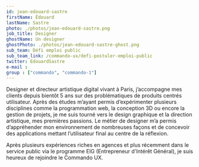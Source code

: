 ```yaml
---
id: jean-edouard-sastre
firstName: Édouard
lastName: Sastre
photo: ./photos/jean-edouard-sastre.png
job_title: Designer
ghostName: Un designer
ghostPhoto: ./photos/jean-edouard-sastre-ghost.png
sub_team: Défi emploi public
sub_team_link: /commando-ux/defi-postuler-emploi-public
twitter: EdouardSastre
e-mail :
group : ["commando", "commando-1"]
---
```


Designer et directeur artistique digital vivant à Paris, j’accompagne mes clients depuis bientôt 5 ans sur des problématiques de produits centrés utilisateur. Après des études m’ayant permis d’expérimenter plusieurs disciplines comme la programmation web, la conception 3D ou encore la gestion de projets, je me suis tourné vers le design graphique et la direction artistique, mes premières passions. Le métier de designer m’a permis d’appréhender mon environnement de nombreuses façons et de concevoir des applications mettant l’utilisateur final au centre de la réflexion.

Après plusieurs expériences riches en agences et plus récemment dans le service public via le programme EIG (Entrepreneur d'Intérêt Général), je suis heureux de rejoindre le Commando UX.

